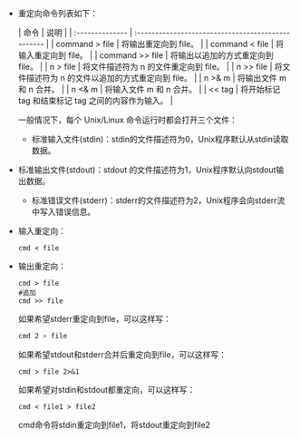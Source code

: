 - 重定向命令列表如下：

  | 命令            | 说明                                               |
| :-------------- | :------------------------------------------------- |
  | command > file  | 将输出重定向到 file。                              |
  | command < file  | 将输入重定向到 file。                              |
  | command >> file | 将输出以追加的方式重定向到 file。                  |
  | n > file        | 将文件描述符为 n 的文件重定向到 file。             |
  | n >> file       | 将文件描述符为 n 的文件以追加的方式重定向到 file。 |
  | n >& m          | 将输出文件 m 和 n 合并。                           |
  | n <& m          | 将输入文件 m 和 n 合并。                           |
| << tag          | 将开始标记 tag 和结束标记 tag 之间的内容作为输入。 |
  
  一般情况下，每个 Unix/Linux 命令运行时都会打开三个文件：

  - 标准输入文件(stdin)：stdin的文件描述符为0，Unix程序默认从stdin读取数据。
- 标准输出文件(stdout)：stdout 的文件描述符为1，Unix程序默认向stdout输出数据。
  - 标准错误文件(stderr)：stderr的文件描述符为2，Unix程序会向stderr流中写入错误信息。

- 输入重定向：

  ```shell
  cmd < file
  ```

- 输出重定向：

  ```shell
  cmd > file
  #追加
  cmd >> file
  ```

  如果希望stderr重定向到file，可以这样写：

  ```bash
  cmd 2 > file
  ```

  如果希望stdout和stderr合并后重定向到file，可以这样写：

  ```shell
  cmd > file 2>&1
  ```

  如果希望对stdin和stdout都重定向，可以这样写：

  ```shell
  cmd < file1 > file2
  ```

  cmd命令将stdin重定向到file1，将stdout重定向到file2

